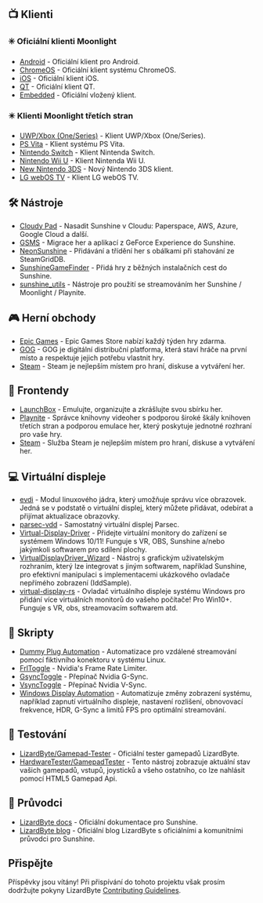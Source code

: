 <!--lint disable awesome-heading awesome-toc double-link-->

<div align="center" style="display: none;">
  <img src="/assets/banner.png" />
  <h1 align="center">Awesome Sunshine</h1>
  <h4 align="center">Sbírka úžasných skriptů Sunshine, nástrojů, průvodců a doprovodného softwaru</h4>
</div>

<div align="center" style="display: none;">
[
  <a href="#-clients">Klienti</a> -
  <a href="#%EF%B8%8F-tools">Nástroje</a> -
  <a href="#-game-stores">Herní obchody</a> -
  <a href="#-frontends">Frontendy</a> -
  <a href="#-virtual-displays">Virtuální displeje</a> -
  <a href="#-scripts">Skripty</a> -
  <a href="#-testing">Testování</a> -
  <a href="#-guides">Návody</a>
]
</div>

## 📺 Klienti

### ✳️ Oficiální klienti Moonlight

- [Android](https://github.com/moonlight-stream/moonlight-android) - Oficiální klient pro Android.
- [ChromeOS](https://github.com/moonlight-stream/moonlight-chrome) - Oficiální klient systému ChromeOS.
- [iOS](https://github.com/moonlight-stream/moonlight-ios) - Oficiální klient iOS.
- [QT](https://github.com/moonlight-stream/moonlight-qt) - Oficiální klient QT.
- [Embedded](https://github.com/moonlight-stream/moonlight-embedded) - Oficiální vložený klient.

### ✴️ Klienti Moonlight třetích stran

- [UWP/Xbox (One/Series)](https://github.com/TheElixZammuto/moonlight-xbox) - Klient UWP/Xbox (One/Series).
- [PS Vita](https://github.com/xyzz/vita-moonlight) - Klient systému PS Vita.
- [Nintendo Switch](https://github.com/XITRIX/Moonlight-Switch) - Klient Nintenda Switch.
- [Nintendo Wii U](https://github.com/GaryOderNichts/moonlight-wiiu) - Klient Nintenda Wii U.
- [New Nintendo 3DS](https://github.com/zoeyjodon/moonlight-N3DS) - Nový Nintendo 3DS klient.
- [LG webOS TV](https://github.com/mariotaku/moonlight-tv) - Klient LG webOS TV.

## 🛠️ Nástroje

- [Cloudy Pad](https://github.com/PierreBeucher/cloudypad) - Nasadit Sunshine v Cloudu: Paperspace, AWS, Azure, Google Cloud a další.
- [GSMS](https://github.com/LizardByte/GSMS) - Migrace her a aplikací z GeForce Experience do Sunshine.
- [NeonSunshine](https://github.com/NeonLightning/NeonSunshine) - Přidávání a třídění her s obálkami při stahování ze SteamGridDB.
- [SunshineGameFinder](https://github.com/JMTK/SunshineGameFinder) - Přidá hry z běžných instalačních cest do Sunshine.
- [sunshine_utils](https://github.com/designer-living/sunshine_utils) - Nástroje pro použití se streamováním her Sunshine / Moonlight / Playnite.

## 🎮 Herní obchody

- [Epic Games](https://www.epicgames.com) - Epic Games Store nabízí každý týden hry zdarma.
- [GOG](https://www.gog.com) - GOG je digitální distribuční platforma, která staví hráče na první místo a respektuje jejich potřebu vlastnit hry.
- [Steam](https://store.steampowered.com) - Steam je nejlepším místem pro hraní, diskuse a vytváření her.

## 💠 Frontendy

- [LaunchBox](https://www.launchbox-app.com/) - Emulujte, organizujte a zkrášlujte svou sbírku her.
- [Playnite](https://github.com/JosefNemec/Playnite) - Správce knihovny videoher s podporou široké škály knihoven třetích stran a podporou emulace her, který poskytuje jednotné rozhraní pro vaše hry.
- [Steam](https://store.steampowered.com) - Služba Steam je nejlepším místem pro hraní, diskuse a vytváření her.

## 💻 Virtuální displeje

- [evdi](https://github.com/DisplayLink/evdi) - Modul linuxového jádra, který umožňuje správu více obrazovek. Jedná se v podstatě o virtuální displej, který můžete přidávat, odebírat a přijímat aktualizace obrazovky.
- [parsec-vdd](https://github.com/nomi-san/parsec-vdd) - Samostatný virtuální displej Parsec.
- [Virtual-Display-Driver](https://github.com/itsmikethetech/Virtual-Display-Driver) - Přidejte virtuální monitory do zařízení se systémem Windows 10/11! Funguje s VR, OBS, Sunshine a/nebo jakýmkoli softwarem pro sdílení plochy.
- [VirtualDisplayDriver_Wizard](https://github.com/sofmeright/VirtualDisplayDriver_Wizard) - Nástroj s grafickým uživatelským rozhraním, který lze integrovat s jiným softwarem, například Sunshine, pro efektivní manipulaci s implementacemi ukázkového ovladače nepřímého zobrazení (IddSample).
- [virtual-display-rs](https://github.com/MolotovCherry/virtual-display-rs) - Ovladač virtuálního displeje systému Windows pro přidání více virtuálních monitorů do vašeho počítače! Pro Win10+. Funguje s VR, obs, streamovacím softwarem atd.

## 📜 Skripty

- [Dummy Plug Automation](https://github.com/XenHat/dummy-plug-automation) - Automatizace pro vzdálené streamování pomocí fiktivního konektoru v systému Linux.
- [FrlToggle](https://github.com/FrogTheFrog/frl-toggle) - Nvidia's Frame Rate Limiter.
- [GsyncToggle](https://github.com/FrogTheFrog/gsync-toggle) - Přepínač Nvidia G-Sync.
- [VsyncToggle](https://github.com/xanderfrangos/vsync-toggle) - Přepínač Nvidia V-Sync.
- [Windows Display Automation](https://github.com/fehbari/sunshine-scripts) - Automatizuje změny zobrazení systému, například zapnutí virtuálního displeje, nastavení rozlišení, obnovovací frekvence, HDR, G-Sync a limitů FPS pro optimální streamování.

## 🧪 Testování

- [LizardByte/Gamepad-Tester](https://app.lizardbyte.dev/gamepad-tester) - Oficiální tester gamepadů LizardByte.
- [HardwareTester/GamepadTester](https://hardwaretester.com/gamepad) - Tento nástroj zobrazuje aktuální stav vašich gamepadů, vstupů, joysticků a všeho ostatního, co lze nahlásit pomocí HTML5 Gamepad Api.

## 📓 Průvodci

- [LizardByte docs](https://docs.lizardbyte.dev/projects/sunshine) - Oficiální dokumentace pro Sunshine.
- [LizardByte blog](https://app.lizardbyte.dev/blog) - Oficiální blog LizardByte s oficiálními a komunitními průvodci pro Sunshine.

## Přispějte

Příspěvky jsou vítány! Při přispívání do tohoto projektu však prosím dodržujte pokyny LizardByte
[Contributing Guidelines](https://docs.lizardbyte.dev/latest/developers/contributing.html).
